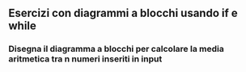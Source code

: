 ## Esercizi con diagrammi a blocchi usando if e while

### Disegna il diagramma a blocchi per calcolare la media aritmetica tra n numeri inseriti in input

